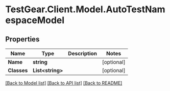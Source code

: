 # TestGear.Client.Model.AutoTestNamespaceModel

## Properties

Name | Type | Description | Notes
------------ | ------------- | ------------- | -------------
**Name** | **string** |  | [optional] 
**Classes** | **List&lt;string&gt;** |  | [optional] 

[[Back to Model list]](../README.md#documentation-for-models) [[Back to API list]](../README.md#documentation-for-api-endpoints) [[Back to README]](../README.md)


